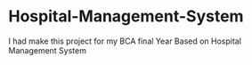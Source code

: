 # Hospital-Management-System
I had make this project for my BCA final Year Based on Hospital Management System
